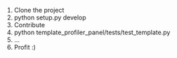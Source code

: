 1. Clone the project
2. python setup.py develop
3. Contribute
4. python template_profiler_panel/tests/test_template.py
5. ...
6. Profit :)
